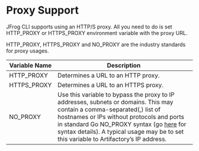 # Proxy Support

JFrog CLI supports using an HTTP/S proxy. All you need to do is set HTTP\_PROXY or HTTPS\_PROXY environment variable with the proxy URL.

HTTP\_PROXY, HTTPS\_PROXY and NO\_PROXY are the industry standards for proxy usages.

| Variable Name | Description                                                                                                                                                                                                                                                                                                                                                                        |
| ------------- | ---------------------------------------------------------------------------------------------------------------------------------------------------------------------------------------------------------------------------------------------------------------------------------------------------------------------------------------------------------------------------------- |
| HTTP\_PROXY   | Determines a URL to an HTTP proxy.                                                                                                                                                                                                                                                                                                                                                 |
| HTTPS\_PROXY  | Determines a URL to an HTTPS proxy.                                                                                                                                                                                                                                                                                                                                                |
| NO\_PROXY     | Use this variable to bypass the proxy to IP addresses, subnets or domains. This may contain a comma-separated(,) list of hostnames or IPs without protocols and ports in standard Go NO\_PROXY syntax (go [here](https://about.gitlab.com/blog/2021/01/27/we-need-to-talk-no-proxy/) for syntax details). A typical usage may be to set this variable to Artifactory’s IP address. |

